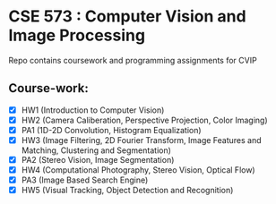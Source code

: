 # CSE 573 : Computer Vision and Image Processing

Repo contains coursework and programming assignments for CVIP

## Course-work:

- [X] HW1 (Introduction to Computer Vision)
- [X] HW2 (Camera Caliberation, Perspective Projection, Color Imaging)
- [X] PA1 (1D-2D Convolution, Histogram Equalization)
- [X] HW3 (Image Filtering, 2D Fourier Transform, Image Features and Matching, Clustering and Segmentation)
- [X] PA2 (Stereo Vision, Image Segmentation)
- [X] HW4 (Computational Photography, Stereo Vision, Optical Flow)
- [X] PA3 (Image Based Search Engine)
- [X] HW5 (Visual Tracking, Object Detection and Recognition)
